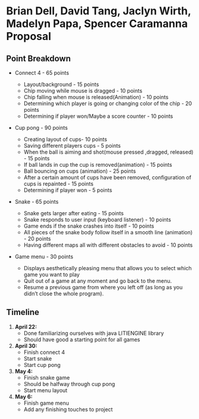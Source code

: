 # Brian Dell, David Tang, Jaclyn Wirth, Madelyn Papa, Spencer Caramanna Proposal


## Point Breakdown
- Connect 4 - 65 points
    - Layout/background - 15 points
    - Chip moving while mouse is dragged - 10 points
    - Chip falling when mouse is released(Animation) - 10 points
    - Determining which player is going or changing color of the chip - 20 points
    - Determining if player won/Maybe a score counter - 10 points

- Cup pong - 90 points
    - Creating layout of cups- 10 points
    - Saving different players cups - 5 points
    - When the ball is aiming and shot(mouse pressed ,dragged, released) - 15 points
    - If ball lands in cup the cup is removed(animation) - 15 points
    - Ball bouncing on cups (animation) - 25 points
    - After a certain amount of cups have been removed, configuration of cups is repainted - 15 points 
    - Determining if player won - 5 points

- Snake - 65 points
    - Snake gets larger after eating - 15 points
    - Snake responds to user input (keyboard listener) - 10 points
    - Game ends if the snake crashes into itself - 10 points
    - All pieces of the snake body follow itself in a smooth line (animation) - 20 points
    - Having different maps all with different obstacles to avoid - 10 points
 
- Game menu - 30 points
    - Displays aesthetically pleasing menu that allows you to select which game you want to play
    - Quit out of a game at any moment and go back to the menu.
    - Resume a previous game from where you left off (as long as you didn’t close the whole program).

## Timeline
1. **April 22:** 
    - Done familiarizing ourselves with java LITIENGINE library
    - Should have good a starting point for all games
2. **April 30:** 
    - Finish connect 4
    - Start snake 
    - Start cup pong
3. **May 4:** 
    - Finish snake game
    - Should be halfway through cup pong
    - Start menu layout
4. **May 6:** 
    - Finish game menu
    - Add any finishing touches to project
